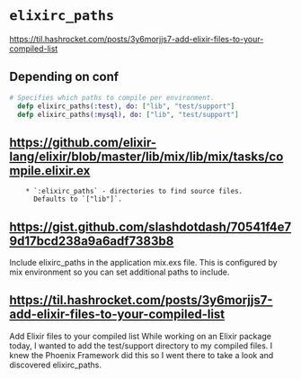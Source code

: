# `elixirc_paths`

https://til.hashrocket.com/posts/3y6morjjs7-add-elixir-files-to-your-compiled-list

## Depending on conf

```ex
# Specifies which paths to compile per environment.
  defp elixirc_paths(:test), do: ["lib", "test/support"]
  defp elixirc_paths(:mysql), do: ["lib", "test/support"]
```

## https://github.com/elixir-lang/elixir/blob/master/lib/mix/lib/mix/tasks/compile.elixir.ex

```
    * `:elixirc_paths` - directories to find source files.
      Defaults to `["lib"]`.
```

## https://gist.github.com/slashdotdash/70541f4e79d17bcd238a9a6adf7383b8

Include elixirc_paths in the application mix.exs file. This is configured by mix environment so you can set additional paths to include.


## https://til.hashrocket.com/posts/3y6morjjs7-add-elixir-files-to-your-compiled-list

Add Elixir files to your compiled list
While working on an Elixir package today, I wanted to add the test/support directory to my compiled files. I knew the Phoenix Framework did this so I went there to take a look and discovered elixirc_paths.
